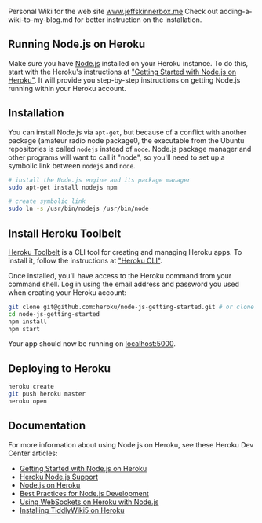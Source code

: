 Personal Wiki for the web site www.jeffskinnerbox.me
Check out adding-a-wiki-to-my-blog.md for better instruction on the installation.

## Running Node.js on Heroku
Make sure you have [Node.js][02] installed on your Heroku instance.
To do this, start with the Heroku's instructions at ["Getting Started with Node.js on Heroku"][01].
It will provide you step-by-step instructions on getting Node.js running within your Heroku account.

## Installation
You can install Node.js via `apt-get`,
but because of a conflict with another package (amateur radio node package0,
the executable from the Ubuntu repositories is called `nodejs` instead of `node`.
Node.js package manager and other programs will want to call it "node",
so you'll need to set up a symbolic link between `nodejs` and `node`.

```bash
# install the Node.js engine and its package manager
sudo apt-get install nodejs npm

# create symbolic link
sudo ln -s /usr/bin/nodejs /usr/bin/node
```

## Install Heroku Toolbelt
[Heroku Toolbelt][03] is a CLI tool for creating and managing Heroku apps.
To install it, follow the instructions at ["Heroku CLI"][04].

Once installed, you'll have access to the Heroku command from your command shell.
Log in using the email address and password you used when creating your Heroku account:

```bash
git clone git@github.com:heroku/node-js-getting-started.git # or clone your own fork
cd node-js-getting-started
npm install
npm start
```

Your app should now be running on [localhost:5000](http://localhost:5000/).

## Deploying to Heroku

```bash
heroku create
git push heroku master
heroku open
```

## Documentation

For more information about using Node.js on Heroku, see these Heroku Dev Center articles:

- [Getting Started with Node.js on Heroku](https://devcenter.heroku.com/articles/getting-started-with-nodejs)
- [Heroku Node.js Support](https://devcenter.heroku.com/articles/nodejs-support)
- [Node.js on Heroku](https://devcenter.heroku.com/categories/nodejs)
- [Best Practices for Node.js Development](https://devcenter.heroku.com/articles/node-best-practices)
- [Using WebSockets on Heroku with Node.js](https://devcenter.heroku.com/articles/node-websockets)
- [Installing TiddlyWiki5 on Heroku](https://groups.google.com/forum/#!topic/tiddlywiki/XDFW_tcSbf0)



[01]:https://devcenter.heroku.com/articles/getting-started-with-nodejs#introduction
[02]:http://nodejs.org/
[03]:https://toolbelt.heroku.com/
[04]:https://devcenter.heroku.com/articles/heroku-command
[05]:
[06]:
[07]:
[08]:
[09]:
[10]:
